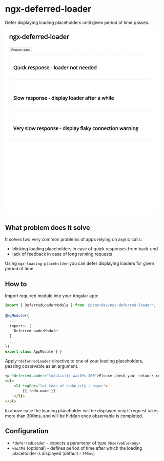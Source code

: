 # ngx-deferred-loader

Defer displaying loading placeholders until given period of time passes.

![](docs/demo.gif)

## What problem does it solve

It solves two very common problems of apps relying on async calls:
* blinking loading placeholders in case of quick responses from back-end
* lack of feedback in case of long running requests

Using `ngx-loading-placeholder` you can defer displaying loaders for given period of time.

## How to

Import required module into your Angular app:

```ts
import { DeferredLoaderModule } from '@psmyrdek/ngx-deferred-loader';

@NgModule({
  ...
  imports: [
    DeferredLoaderModule
  ]
  ...
})
export class AppModule { }
```

Apply `*deferredLoader` directive to one of your loading placeholders, passing observable as an argument.

```html
<p *deferredLoader="todoList$; waitMs:300">Please check your network connection...</p>
<ul>
    <li *ngFor="let todo of todoList$ | async">
        {{ todo.name }}
    </li>
</ul>
```

In above case the loading placeholder will be displayed only if request takes more than 300ms, and will be hidden once observable is completed.

## Configuration

* `*deferredLoader` - expects a parameter of type `Observable<any>`
* `waitMs` (optional) - defines period of time after which the loading placeholder is displayed (default - `200ms`)
